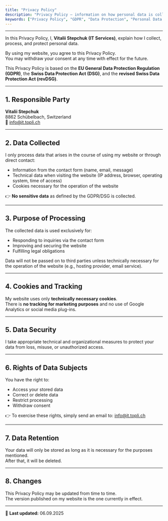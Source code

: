 ```yaml
---
title: "Privacy Policy"
description: "Privacy Policy – information on how personal data is collected, processed, and protected on this website."
keywords: ["Privacy Policy", "GDPR", "Data Protection", "Personal Data Switzerland"]
---
```


---

In this Privacy Policy, I, **Vitalii Stepchuk (IT Services)**, explain how I collect, process, and protect personal data.  

By using my website, you agree to this Privacy Policy.  
You may withdraw your consent at any time with effect for the future.  

This Privacy Policy is based on the **EU General Data Protection Regulation (GDPR)**, the **Swiss Data Protection Act (DSG)**, and the **revised Swiss Data Protection Act (revDSG)**.  

---

## 1. Responsible Party
**Vitalii Stepchuk**  
8862 Schübelbach, Switzerland  
📧 [info@it.topli.ch](mailto:info@it.topli.ch)  

---

## 2. Data Collected
I only process data that arises in the course of using my website or through direct contact:  

- Information from the contact form (name, email, message)  
- Technical data when visiting the website (IP address, browser, operating system, time of access)  
- Cookies necessary for the operation of the website  

👉 **No sensitive data** as defined by the GDPR/DSG is collected.  

---

## 3. Purpose of Processing
The collected data is used exclusively for:  

- Responding to inquiries via the contact form  
- Improving and securing the website  
- Fulfilling legal obligations  

Data will not be passed on to third parties unless technically necessary for the operation of the website (e.g., hosting provider, email service).  

---

## 4. Cookies and Tracking
My website uses only **technically necessary cookies**.  
There is **no tracking for marketing purposes** and no use of Google Analytics or social media plug-ins.  

---

## 5. Data Security
I take appropriate technical and organizational measures to protect your data from loss, misuse, or unauthorized access.  

---

## 6. Rights of Data Subjects
You have the right to:  

- Access your stored data  
- Correct or delete data  
- Restrict processing  
- Withdraw consent  

👉 To exercise these rights, simply send an email to: [info@it.topli.ch](mailto:info@it.topli.ch)  

---

## 7. Data Retention
Your data will only be stored as long as it is necessary for the purposes mentioned.  
After that, it will be deleted.  

---

## 8. Changes
This Privacy Policy may be updated from time to time.  
The version published on my website is the one currently in effect.  

---

📌 **Last updated:** 06.09.2025

